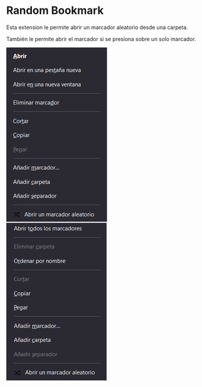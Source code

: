 # Random Bookmark

Esta extension le permite abrir un marcador aleatorio desde una carpeta.

También le permite abrir el marcador si se presiona sobre un solo marcador.

![Menú contextual marcador](/img/bookmark_context_menu_es.png "Menú contextual sobre un marcador.")
![Menú contextual carpeta marcadores](/img/bookmark_folder_context_menu_es.png "Menú contextual sobre una carpeta de marcadores.")